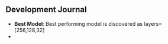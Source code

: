 ## Development Journal
- **Best Model**: Best performing model is discovered as layers=[256,128,32]
- 